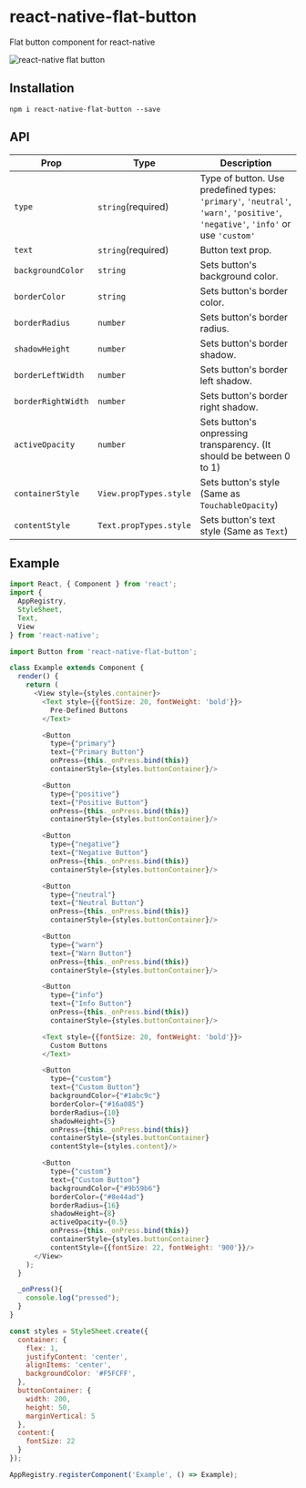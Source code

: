 # react-native-flat-button
Flat button component for react-native

![react-native flat button](http://i.giphy.com/3o6ZtfDAQbom8925J6.gif)

## Installation
`npm i react-native-flat-button --save`

## API

| Prop | Type | Description |
|------|------|-------------|
| ``type`` | ``string``(required) | Type of button. Use predefined types: ``'primary'``, ``'neutral'``, ``'warn'``, ``'positive'``, ``'negative'``, ``'info'`` or use ``'custom'`` |
| ``text`` | ``string``(required) | Button text prop. |
| ``backgroundColor`` | ``string`` | Sets button's background color. |
| ``borderColor`` | ``string`` | Sets button's border color. |
| ``borderRadius`` | ``number`` | Sets button's border radius. |
| ``shadowHeight`` | ``number`` | Sets button's border shadow. |
| ``borderLeftWidth`` | ``number`` | Sets button's border left shadow. |
| ``borderRightWidth`` | ``number`` | Sets button's border right shadow. |
| ``activeOpacity`` | ``number`` | Sets button's onpressing transparency. (It should be between 0 to 1) |
| ``containerStyle`` | ``View.propTypes.style`` | Sets button's style (Same as ``TouchableOpacity``) |
| ``contentStyle`` | ``Text.propTypes.style`` | Sets button's text style (Same as ``Text``) |

## Example

```javascript
import React, { Component } from 'react';
import {
  AppRegistry,
  StyleSheet,
  Text,
  View
} from 'react-native';

import Button from 'react-native-flat-button';

class Example extends Component {
  render() {
    return (
      <View style={styles.container}>
        <Text style={{fontSize: 20, fontWeight: 'bold'}}>
          Pre-Defined Buttons
        </Text>

        <Button
          type={"primary"}
          text={"Primary Button"}
          onPress={this._onPress.bind(this)}
          containerStyle={styles.buttonContainer}/>

        <Button
          type={"positive"}
          text={"Positive Button"}
          onPress={this._onPress.bind(this)}
          containerStyle={styles.buttonContainer}/>

        <Button
          type={"negative"}
          text={"Negative Button"}
          onPress={this._onPress.bind(this)}
          containerStyle={styles.buttonContainer}/>

        <Button
          type={"neutral"}
          text={"Neutral Button"}
          onPress={this._onPress.bind(this)}
          containerStyle={styles.buttonContainer}/>

        <Button
          type={"warn"}
          text={"Warn Button"}
          onPress={this._onPress.bind(this)}
          containerStyle={styles.buttonContainer}/>

        <Button
          type={"info"}
          text={"Info Button"}
          onPress={this._onPress.bind(this)}
          containerStyle={styles.buttonContainer}/>

        <Text style={{fontSize: 20, fontWeight: 'bold'}}>
          Custom Buttons
        </Text>

        <Button
          type={"custom"}
          text={"Custom Button"}
          backgroundColor={"#1abc9c"}
          borderColor={"#16a085"}
          borderRadius={10}
          shadowHeight={5}
          onPress={this._onPress.bind(this)}
          containerStyle={styles.buttonContainer}
          contentStyle={styles.content}/>

        <Button
          type={"custom"}
          text={"Custom Button"}
          backgroundColor={"#9b59b6"}
          borderColor={"#8e44ad"}
          borderRadius={16}
          shadowHeight={8}
          activeOpacity={0.5}
          onPress={this._onPress.bind(this)}
          containerStyle={styles.buttonContainer}
          contentStyle={{fontSize: 22, fontWeight: '900'}}/>
      </View>
    );
  }

  _onPress(){
    console.log("pressed");
  }
}

const styles = StyleSheet.create({
  container: {
    flex: 1,
    justifyContent: 'center',
    alignItems: 'center',
    backgroundColor: '#F5FCFF',
  },
  buttonContainer: {
    width: 200,
    height: 50,
    marginVertical: 5
  },
  content:{
    fontSize: 22
  }
});

AppRegistry.registerComponent('Example', () => Example);
```
